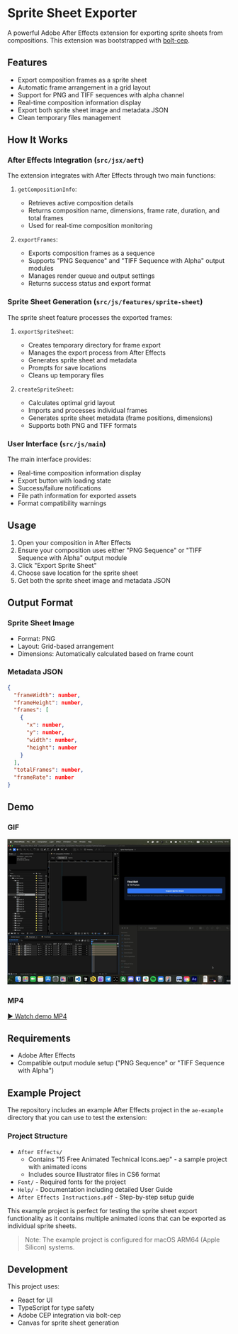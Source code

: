 # Sprite Sheet Exporter

A powerful Adobe After Effects extension for exporting sprite sheets from compositions. This extension was bootstrapped with [bolt-cep](https://github.com/hyperbrew/bolt-cep/).

## Features

- Export composition frames as a sprite sheet
- Automatic frame arrangement in a grid layout
- Support for PNG and TIFF sequences with alpha channel
- Real-time composition information display
- Export both sprite sheet image and metadata JSON
- Clean temporary files management

## How It Works

### After Effects Integration (`src/jsx/aeft`)

The extension integrates with After Effects through two main functions:

1. `getCompositionInfo`: 
   - Retrieves active composition details
   - Returns composition name, dimensions, frame rate, duration, and total frames
   - Used for real-time composition monitoring

2. `exportFrames`:
   - Exports composition frames as a sequence
   - Supports "PNG Sequence" and "TIFF Sequence with Alpha" output modules
   - Manages render queue and output settings
   - Returns success status and export format

### Sprite Sheet Generation (`src/js/features/sprite-sheet`)

The sprite sheet feature processes the exported frames:

1. `exportSpriteSheet`:
   - Creates temporary directory for frame export
   - Manages the export process from After Effects
   - Generates sprite sheet and metadata
   - Prompts for save locations
   - Cleans up temporary files

2. `createSpriteSheet`:
   - Calculates optimal grid layout
   - Imports and processes individual frames
   - Generates sprite sheet metadata (frame positions, dimensions)
   - Supports both PNG and TIFF formats

### User Interface (`src/js/main`)

The main interface provides:

- Real-time composition information display
- Export button with loading state
- Success/failure notifications
- File path information for exported assets
- Format compatibility warnings

## Usage

1. Open your composition in After Effects
2. Ensure your composition uses either "PNG Sequence" or "TIFF Sequence with Alpha" output module
3. Click "Export Sprite Sheet"
4. Choose save location for the sprite sheet
5. Get both the sprite sheet image and metadata JSON

## Output Format

### Sprite Sheet Image
- Format: PNG
- Layout: Grid-based arrangement
- Dimensions: Automatically calculated based on frame count

### Metadata JSON
```json
{
  "frameWidth": number,
  "frameHeight": number,
  "frames": [
    {
      "x": number,
      "y": number,
      "width": number,
      "height": number
    }
  ],
  "totalFrames": number,
  "frameRate": number
}
```

## Demo

### GIF
<img src="./demo.gif" />

### MP4
[▶️ Watch demo MP4](./demo.mp4)

## Requirements

- Adobe After Effects
- Compatible output module setup ("PNG Sequence" or "TIFF Sequence with Alpha")

## Example Project

The repository includes an example After Effects project in the `ae-example` directory that you can use to test the extension:

### Project Structure
- `After Effects/` 
  - Contains "15 Free Animated Technical Icons.aep" - a sample project with animated icons
  - Includes source Illustrator files in CS6 format
- `Font/` - Required fonts for the project
- `Help/` - Documentation including detailed User Guide
- `After Effects Instructions.pdf` - Step-by-step setup guide

This example project is perfect for testing the sprite sheet export functionality as it contains multiple animated icons that can be exported as individual sprite sheets.

> Note: The example project is configured for macOS ARM64 (Apple Silicon) systems.

## Development

This project uses:
- React for UI
- TypeScript for type safety
- Adobe CEP integration via bolt-cep
- Canvas for sprite sheet generation 